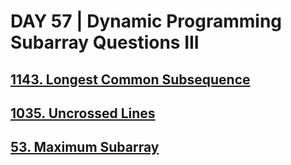 # DAY 57 | Dynamic Programming Subarray Questions III
## [1143. Longest Common Subsequence](https://leetcode.com/problems/longest-common-subsequence/)
## [1035. Uncrossed Lines](https://leetcode.com/problems/uncrossed-lines/)
## [53. Maximum Subarray](https://leetcode.com/problems/maximum-subarray/)
